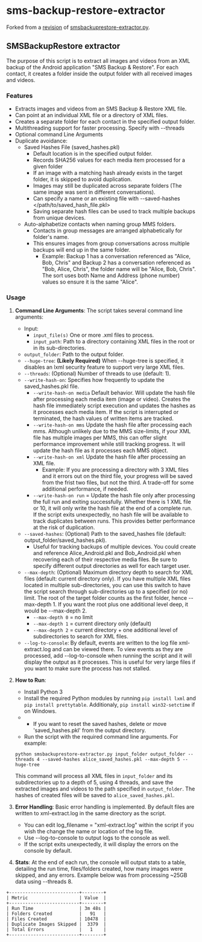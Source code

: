 # sms-backup-restore-extractor
Forked from a [revision](https://gist.github.com/tetrillard/759bf2d165b440e4915c?permalink_comment_id=3057351#gistcomment-3057351) of [smsbackuprestore-extractor.py](https://gist.github.com/tetrillard/759bf2d165b440e4915c).

## SMSBackupRestore extractor
The purpose of this script is to extract all images and videos from an XML backup of the Android application "SMS Backup & Restore". For each contact, it creates a folder inside the output folder with all received images and videos. 

### Features
- Extracts images and videos from an SMS Backup & Restore XML file.
- Can point at an individual XML file or a directory of XML files. 
- Creates a separate folder for each contact in the specified output folder.
- Multithreading support for faster processing. Specify with --threads 
- Optional command Line Arguments
- Duplicate avoidance:
  - Saved Hashes File (saved_hashes.pkl)
    - Default location is in the specified output folder. 
    - Records SHA256 values for each media item processed for a given folder
    - If an image with a matching hash already exists in the target folder, it is skipped to avoid duplication.
    - Images may still be duplicated across separate folders (The same image was sent in different conversations).
    - Can specify a name or an existing file with --saved-hashes </path/to/saved_hash_file.pkl>
    - Saving separate hash files can be used to track multiple backups from unique devices.
  - Auto-alphabetize contacts when naming group MMS folders.
    - Contacts in group messages are arranged alphabetically for folder's name.
    - This ensures images from group conversations across multiple backups will end up in the same folder.
      - Example: Backup 1 has a conversation referenced as "Alice, Bob, Chris" and Backup 2 has a conversation referenced as "Bob, Alice, Chris", the folder name will be "Alice, Bob, Chris". The sort uses both Name and Address (phone number) values so ensure it is the same "Alice".  

### Usage
1. **Command Line Arguments**: The script takes several command line arguments:
    - Input:
      - `input_file(s)` One or more .xml files to process. 
      - `input_path`: Path to a directory containing XML files in the root or in its sub-directories. 
    - `output_folder`: Path to the output folder.
    - `--huge-tree`: **(Likely Required)** When --huge-tree is specified, it disables an lxml security feature to support very large XML files.
    - `--threads`: (Optional) Number of threads to use (default: 1).
    - `--write-hash-on`: Specifies how frequently to update the saved_hashes.pkl file.
      - `--write-hash-on media` Default behavior. Will update the hash file after processing each media item (image or video). Creates the hash file immediately script execution and updates the hashes as it processes each media item. If the script is interrupted or terminated, the hash values of written items are tracked. 
      - `--write-hash-on mms` Update the hash file after processing each mms. Although unlikely due to the MMS size-limits, if your XML file has multiple images per MMS, this can offer slight performance improvement while still tracking progress. It will update the hash file as it processes each MMS object. 
      - `--write-hash-on xml` Update the hash file after processing an XML file.
        - Example: If you are processing a directory with 3 XML files and it errors out on the third file, your progress will be saved from the frist two files, but not the third. A trade-off for some additional performance, if needed. 
      - `--write-hash-on run` = Update the hash file only after processing the full run and exiting successfully. Whether there is 1 XML file or 10, it will only write the hash file at the end of a complete run. If the script exits unexpectedly, no hash file will be available to track duplicates between runs. This provides better performance at the risk of duplication.  
    - `--saved-hashes`: (Optional) Path to the saved_hashes file (default: output_folder/saved_hashes.pkl).
      - Useful for tracking backups of multiple devices. You could create and reference Alice_Android.pkl and Bob_Android.pkl when recovering each of their respective media files. Be sure to specify different output directories as well for each target user. 
    - `--max-depth`: (Optional) Maximum directory depth to search for XML files (default: current directory only). If you have multiple XML files located in multiple sub-directories, you can use this switch to have the script search through sub-directories up to a specified (or no) limit. The root of the target folder counts as the first folder, hence --max-depth 1. If you want the root plus one additional level deep, it would be --max-depth 2.
      - `--max-depth 0` = no limit
      - `--max-depth 1` = current directory only (default)
      - `--max-depth 2` = current directory + one additional level of subdirectories to search for XML files.
    - `--log-to-console`: By default, events are written to the log file xml-extract.log and can be viewed there. To view events as they are processed, add --log-to-console when running the script and it will display the output as it processes. This is useful for very large files if you want to make sure the process has not stalled.

2. **How to Run**: 
   - Install Python 3
   - Install the required Python modules by running `pip install lxml` and `pip install prettytable`. Additionaly, `pip install win32-setctime` if on Windows.
   -    - If you want to reset the saved hashes, delete or move 'saved_hashes.pkl' from the output directory.
   - Run the script with the required command line arguments. For example:
    ```
    python smsbackuprestore-extractor.py input_folder output_folder --threads 4 --saved-hashes alice_saved_hashes.pkl --max-depth 5 --huge-tree
    ```
    This command will process all XML files in `input_folder` and its subdirectories up to a depth of 5, using 4 threads, and save the extracted images and videos to the path specified in `output_folder`. The hashes of created files will be saved to `alice_saved_hashes.pkl`.

3. **Error Handling**: Basic error handling is implemented. By default files are written to xml-extract.log in the same directory as the script.
   - You can edit log_filename = "xml-extract.log" within the script if you wish the change the name or location of the log file.
   - Use --log-to-console to output logs to the console as well.
   - If the script exits unexpectedly, it will display the errors on the console by default. 

4. **Stats**: At the end of each run, the console will output stats to a table, detailing the run time, files/folders created, how many images were skipped, and any errors. Example below was from processing ~25GB data using --threads 8.  
```
+--------------------------+--------+
| Metric                   | Value  |
+--------------------------+--------+
| Run Time                 | 3m 48s |
| Folders Created          |   91   |
| Files Created            | 10478  |
| Duplicate Images Skipped |  3379  |
| Total Errors             |   1    |
+--------------------------+--------+
```



